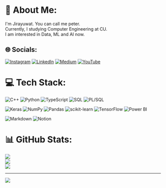 # 💫 About Me:
I'm Jirayuwat. You can call me peter.<br>Currently, I studying Computer Engineering at CU.<br>I am interested in Data, ML and AI now.<br>


## 🌐 Socials:
[![Instagram](https://img.shields.io/badge/Instagram-%23E4405F.svg?logo=Instagram&logoColor=white)](https://instagram.com/pp_jryw) 
[![LinkedIn](https://img.shields.io/badge/LinkedIn-%230077B5.svg?logo=linkedin&logoColor=white)](https://linkedin.com/in/jirayuwat-boonchan-620a29118) 
[![Medium](https://img.shields.io/badge/Medium-12100E?logo=medium&logoColor=white)](https://medium.com/@jirayuwat.work) 
[![YouTube](https://img.shields.io/badge/YouTube-%23FF0000.svg?logo=YouTube&logoColor=white)](https://youtube.com/@jwanttocode.7833) 

# 💻 Tech Stack:
![C++](https://img.shields.io/badge/c++-%2300599C.svg?style=for-the-badge&logo=c%2B%2B&logoColor=white) 
![Python](https://img.shields.io/badge/python-3670A0?style=for-the-badge&logo=python&logoColor=ffdd54) 
![TypeScript](https://img.shields.io/badge/typescript-%23007ACC.svg?style=for-the-badge&logo=typescript&logoColor=white) 
![SQL](https://img.shields.io/badge/SQL-00000F?style=for-the-badge&logo=postgresql&logoColor=white)
![PL/SQL](https://img.shields.io/badge/PL/SQL-00000F?style=for-the-badge&logo=oracle&logoColor=white)

![Keras](https://img.shields.io/badge/Keras-%23D00000.svg?style=for-the-badge&logo=Keras&logoColor=white) 
![NumPy](https://img.shields.io/badge/numpy-%23013243.svg?style=for-the-badge&logo=numpy&logoColor=white) 
![Pandas](https://img.shields.io/badge/pandas-%23150458.svg?style=for-the-badge&logo=pandas&logoColor=white) 
![scikit-learn](https://img.shields.io/badge/scikit--learn-%23F7931E.svg?style=for-the-badge&logo=scikit-learn&logoColor=white) 
![TensorFlow](https://img.shields.io/badge/TensorFlow-%23FF6F00.svg?style=for-the-badge&logo=TensorFlow&logoColor=white) 
![Power BI](https://img.shields.io/badge/Power%20BI-F2C811?style=for-the-badge&logo=powerbi&logoColor=black)

![Markdown](https://img.shields.io/badge/markdown-%23000000.svg?style=for-the-badge&logo=markdown&logoColor=white) 
![Notion](https://img.shields.io/badge/Notion-%23000000.svg?style=for-the-badge&logo=notion&logoColor=white)
# 📊 GitHub Stats:
![](https://github-readme-stats.vercel.app/api?username=jirayuwat12&theme=dark&hide_border=false&include_all_commits=false&count_private=true)<br/>
![](https://github-readme-streak-stats.herokuapp.com/?user=jirayuwat12&theme=dark&hide_border=false)<br/>
![](https://github-readme-stats.vercel.app/api/top-langs/?username=jirayuwat12&theme=dark&hide_border=false&include_all_commits=false&count_private=true&layout=compact)

---
[![](https://visitcount.itsvg.in/api?id=jirayuwat12&icon=6&color=0)](https://visitcount.itsvg.in)

<!-- Proudly created with GPRM ( https://gprm.itsvg.in ) -->